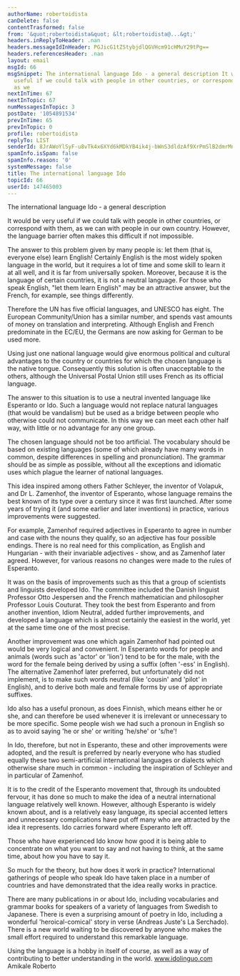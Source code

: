 ```yaml
---
authorName: robertoidista
canDelete: false
contentTrasformed: false
from: '&quot;robertoidista&quot; &lt;robertoidista@...&gt;'
headers.inReplyToHeader: .nan
headers.messageIdInHeader: PGJicG1tZStybjdlQGVHcm91cHMuY29tPg==
headers.referencesHeader: .nan
layout: email
msgId: 66
msgSnippet: The international language Ido - a general description It would be very
  useful if we could talk with people in other countries, or correspond with them,
  as we
nextInTime: 67
nextInTopic: 67
numMessagesInTopic: 3
postDate: '1054891534'
prevInTime: 65
prevInTopic: 0
profile: robertoidista
replyTo: LIST
senderId: 8JrAWoYlSyF-u8vTk4x6XYd6kMDkYB4ik4j-bWnS3dldzAf9XrPmSlB2dmrMn7gdZAJD4D5mHJ4bt6UzPMfLVimGnXKZezzz6iiAgy3bA46QjQ
spamInfo.isSpam: false
spamInfo.reason: '0'
systemMessage: false
title: The international language Ido
topicId: 66
userId: 147465003
---
```


The international language Ido - a general description

It would be very useful if we could talk with people in other 
countries, or correspond with them, as we can with people in our own 
country. However, the language barrier often makes this difficult if 
not impossible.

The answer to this problem given by many people is: let them (that 
is, everyone else) learn English! Certainly English is the most 
widely spoken language in the world, but it requires a lot of time 
and some skill to learn it at all well, and it is far from 
universally spoken. Moreover, because it is the language of certain 
countries, it is not a neutral language. For those who speak English, 
"let them learn English" may be an attractive answer, but the French, 
for example, see things differently.

Therefore the UN has five official languages, and UNESCO has eight. 
The European Community/Union has a similar number, and spends vast 
amounts of money on translation and interpreting. Although English 
and French predominate in the EC/EU, the Germans are now asking for 
German to be used more.

Using just one national language would give enormous political and 
cultural advantages to the country or countries for which the chosen 
language is the native tongue. Consequently this solution is often 
unacceptable to the others, although the Universal Postal Union still 
uses French as its official language.

The answer to this situation is to use a neutral invented language 
like Esperanto or Ido. Such a language would not replace natural 
languages (that would be vandalism) but be used as a bridge between 
people who otherwise could not communicate. In this way we can meet 
each other half way, with little or no advantage for any one group.

The chosen language should not be too artificial. The vocabulary 
should be based on existing languages (some of which already have 
many words in common, despite differences in spelling and 
pronunciation). The grammar should be as simple as possible, without 
all the exceptions and idiomatic uses which plague the learner of 
national languages.

This idea inspired among others Father Schleyer, the inventor of 
Volapuk, and Dr L. Zamenhof, the inventor of Esperanto, whose 
language remains the best known of its type over a century since it 
was first launched. After some years of trying it (and some earlier 
and later inventions) in practice, various improvements were 
suggested.

For example, Zamenhof required adjectives in Esperanto to agree in 
number and case with the nouns they qualify, so an adjective has four 
possible endings. There is no real need for this complication, as 
English and Hungarian - with their invariable adjectives - show, and 
as Zamenhof later agreed. However, for various reasons no changes 
were made to the rules of Esperanto.

It was on the basis of improvements such as this that a group of 
scientists and linguists developed Ido. The committee included the 
Danish linguist Professor Otto Jespersen and the French mathematician 
and philosopher Professor Louis Couturat. They took the best from 
Esperanto and from another invention, Idiom Neutral, added further 
improvements, and developed a language which is almost certainly the 
easiest in the world, yet at the same time one of the most precise.

Another improvement was one which again Zamenhof had pointed out 
would be very logical and convenient. In Esperanto words for people 
and animals (words such as 'actor' or 'lion') tend to be for the 
male, with the word for the female being derived by using a suffix 
(often '-ess' in English). The alternative Zamenhof later preferred, 
but unfortunately did not implement, is to make such words neutral 
(like 'cousin' and 'pilot' in English), and to derive both male and 
female forms by use of appropriate suffixes.

Ido also has a useful pronoun, as does Finnish, which means either he 
or she, and can therefore be used whenever it is irrelevant or 
unnecessary to be more specific. Some people wish we had such a 
pronoun in English so as to avoid saying 'he or she' or writing 
'he/she' or 's/he'!

In Ido, therefore, but not in Esperanto, these and other improvements 
were adopted, and the result is preferred by nearly everyone who has 
studied equally these two semi-artificial international languages or 
dialects which otherwise share much in common - including the 
inspiration of Schleyer and in particular of Zamenhof.

It is to the credit of the Esperanto movement that, through its 
undoubted fervour, it has done so much to make the idea of a neutral 
international language relatively well known. However, although 
Esperanto is widely known about, and is a relatively easy language, 
its special accented letters and unnecessary complications have put 
off many who are attracted by the idea it represents. Ido carries 
forward where Esperanto left off.

Those who have experienced Ido know how good it is being able to 
concentrate on what you want to say and not having to think, at the 
same time, about how you have to say it.

So much for the theory, but how does it work in practice? 
International gatherings of people who speak Ido have taken place in 
a number of countries and have demonstrated that the idea really 
works in practice.

There are many publications in or about Ido, including vocabularies 
and grammar books for speakers of a variety of languages from Swedish 
to Japanese. There is even a surprising amount of poetry in Ido, 
including a wonderful 'heroical-comical' story in verse (Andreas 
Juste's La Serchado). There is a new world waiting to be discovered 
by anyone who makes the small effort required to understand this 
remarkable language.

Using the language is a hobby in itself of course, as well as a way 
of contributing to better understanding in the world.
www.idolinguo.com
Amikale
Roberto



